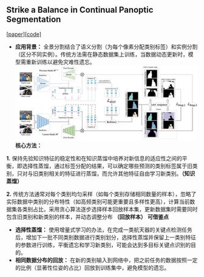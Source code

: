 ﻿## Strike a Balance in Continual Panoptic  Segmentation
[\[paper\]](https://arxiv.org/pdf/2407.16354)[\[code\]](https://github.com/jinpeng0528/BalConpas)

 * **应用背景：** 全景分割结合了语义分割（为每个像素分配类别标签）和实例分割（区分不同实例）。传统方法需在静态数据集上训练，当数据动态更新时，模型需重新训练以避免灾难性遗忘。
![输入图片说明](/2025/2025.3.3/img/1.png)
 **核心方法：**
   
  **1.** 保持先验知识特征的稳定性和在知识蒸馏中培养对新信息的适应性之间的平衡，​即选择性蒸馏​，通过标签分配的结果，可以确定哪些预测的类别标签属于旧类别，只对与旧类别相关的特征进行蒸馏，而允许其他特征自由学习新类别。**（知识蒸馏）**
  
  **2.**   传统方法通常对每个类别均匀采样（如每个类别存储相同数量的样本），忽略了实际数据中类别的分布特性（如高频类别可能更重要且多样性更高），计算当前数据集各类别占比，采用贪心算法逐步选择样本回放样本集，更新数据集时需要同时包含旧类别和新类别的样本，并动态调整分布 **（回放样本）**
  **可借鉴点**
 * **选择性蒸馏：** 使用增量式学习的办法，在完成一类航天器的关键点检测任务后，增加下一批不同类别数据进行类别划分，选择性蒸馏并保留上一类别特征的参数进行训练，平衡遗忘和学习新类别，可能会达到多目标关键点识别的目的。
 * **相同数据分布的回放：** 在新的类别输入到网络中，把之前任务的数据按照一定的比例（显著性位姿的占比）回放到训练集中，避免模型的遗忘。

  


